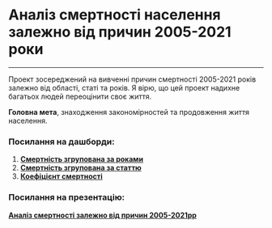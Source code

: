 # Аналіз смертності населення залежно від причин 2005-2021 роки
____________

Проект зосереджений на вивченні причин смертності 2005-2021 років залежно від області, статі та років. Я вірю, що цей проект надихне багатьох людей переоцінити своє життя.

**Головна мета**, знаходження закономірностей та продовження життя населення. 

### Посилання на дашборди: 
1. **[Смертність згрупована за роками](https://public.tableau.com/views/_17141352639120/Dashboard1?:language=en-US&:sid=&:display_count=n&:origin=viz_share_link)**
2. **[Смертність згрупована за статтю](https://public.tableau.com/views/_17141352639120/Dashboard2?:language=en-US&:sid=&:display_count=n&:origin=viz_share_link)**
3. **[Коефіцієнт смертності](https://public.tableau.com/views/_17141352639120/Dashboard3?:language=en-US&:sid=&:display_count=n&:origin=viz_share_link)**

### Посилання на презентацію:
**[Аналіз смертності залежно від причин 2005-2021рр](https://docs.google.com/presentation/d/1bFmqraHM5NPg4Qw5MCCvZbLL9ZT3rECAcZWJMhnUi8E/edit?usp=sharing)**